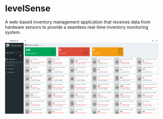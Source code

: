 # levelSense
A web-based inventory management application that receives data from hardware sensors to provide a seamless real-time inventory monitoring system.

<img src="image/levelSense.jpg">

